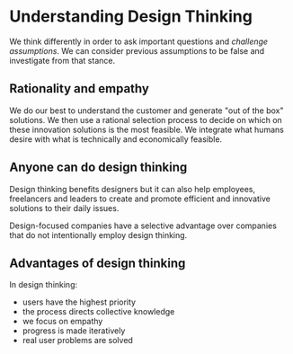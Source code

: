 # Understanding Design Thinking
We think differently in order to ask important questions and *challenge assumptions*. We can consider previous assumptions to be false and investigate from that stance.

## Rationality and empathy
We do our best to understand the customer and generate "out of the box" solutions. We then use a rational selection process to decide on which on these innovation solutions is the most feasible. We integrate what humans desire with what is technically and economically feasible.

## Anyone can do design thinking
Design thinking benefits designers but it can also help employees, freelancers and leaders to create and promote efficient and innovative solutions to their daily issues.

Design-focused companies have a selective advantage over companies that do not intentionally employ design thinking.

## Advantages of design thinking
In design thinking:
- users have the highest priority
- the process directs collective knowledge
- we focus on empathy
- progress is made iteratively
- real user problems are solved
